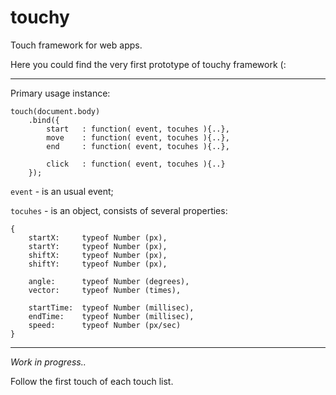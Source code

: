 touchy
======

Touch framework for web apps.

Here you could find the very first prototype of touchy framework (:

___
Primary usage instance:

    touch(document.body)
        .bind({
            start   : function( event, tocuhes ){..},
            move    : function( event, tocuhes ){..},
            end     : function( event, tocuhes ){..},

            click   : function( event, tocuhes ){..}
        });

`event` - is an usual event;

`tocuhes` - is an object, consists of several properties:

	{
		startX:     typeof Number (px),
        startY:     typeof Number (px),
        shiftX:   	typeof Number (px),
        shiftY:   	typeof Number (px),
        
	    angle:   	typeof Number (degrees),
	    vector:   	typeof Number (times),
	
	    startTime:  typeof Number (millisec),
	    endTime:   	typeof Number (millisec),
	    speed:   	typeof Number (px/sec)
	} 

---
*Work in progress..*


Follow the first touch of each touch list.